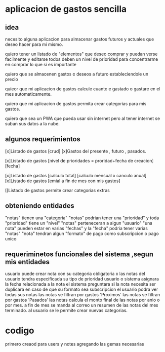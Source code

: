# aplicacion de gastos sencilla



## idea
necesito alguna aplicacion para almacenar gastos futuros y actuales que deseo hacer para mi mismo.

quiero tener un listado de "elementos" que deseo comprar y puedan verse facilmente y editarse 
todos deben un nivel de prioridad para concentrarme en comprar lo que si es importante

quiero que se almacenen gastos o deseos a futuro estableciendole un precio


quieor que mi aplicacion de gastos calcule cuanto e gastado o gastare en el mes automaticamente.


quiero que mi aplicacion de gastos permita crear categorias para mis gastos.


quiero que sea un PWA que pueda usar sin internet pero al tener internet se suban sus datos a la nube.



## algunos requerimientos
[x]Listado de gastos [crud]
[x]Gastos del presente , futuro , pasados.    


[x]Listado de gastos [nivel de prioridades = proridad+fecha de creacion][fecha]

[x]Listado de gastos [calculo total] [calculo mensual x canculo anual]
[x]Listado de gastos [emial a fin de mes con mis gastos]

[]Listado de gastos permite crear categorias extras


## obteniendo entidades

"notas" tienen una "categoria"
"notas" podrian tener una "prioridad" y toda "prioridad" tiene un "nivel"
"notas" perteneceran a algun "usuario"
"una nota" pueden estar en varias "fechas" y la "fecha" podria tener varias "notas"
"nota" tendran algun "formato" de pago como subscripcion o pago unico

## requeriminetos funcionales del sistema ,segun mis entidades

usuario puede crear nota con su categoria obligatoria x
las notas del usuario tendra especificada su tipo de prioridad
usuario o sistema asignara la fecha relacionada a la nota
el sistema preguntara si la nota necesita ser duplicara en caso de que su formato sea subscripcion
el usuario podra ver todas sus notas
las notas se filtran por gastos 'Proximos'
las notas se filtran por gastos 'Pasados'
las notas calcula el monto final de las notas por anio o por mes.
a fin de mes se manda al correo un resumen de las notas del mes terminado.
al usuario se le permite crear nuevas categorias.


# codigo

primero creaod para users y notes
agregando las gemas necesarias





























